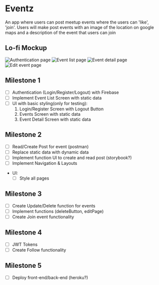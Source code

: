 # Eventz

An app where users can post meetup events where the users can 'like', 'join'. Users will make post events with an image of the location on google maps and a description of the event that users can join

## Lo-fi Mockup

![Authentication page](https://i.imgur.com/oT4X6MO.png)
![Event list page](https://i.imgur.com/xZ7e8Ir.png)
![Event detail page](https://i.imgur.com/hQJroWj.png)
![Edit event page](https://i.imgur.com/vnIVGu1.png)

## Milestone 1

- [ ] Authentication (Login/Register/Logout) with Firebase
- [ ] Implement Event List Screen with static data
- [ ] UI with basic styling(only for testing):
  1. Login/Register Screen with Logout Button
  2. Events Screen with static data
  3. Event Detail Screen with static data

## Milestone 2

- [ ] Read/Create Post for event (postman)
- [ ] Replace static data with dynamic data
- [ ] Implement function UI to create and read post (storybook?)
- [ ] Implement Navigation & Layouts

- UI:
  - [ ] Style all pages

## Milestone 3

- [ ] Create Update/Delete function for events
- [ ] Implement functions (deleteButton, editPage)
- [ ] Create Join event functionality

## Milestone 4

- [ ] JWT Tokens
- [ ] Create Follow functionality

## Milestone 5

- [ ] Deploy front-end/back-end (heroku?)
